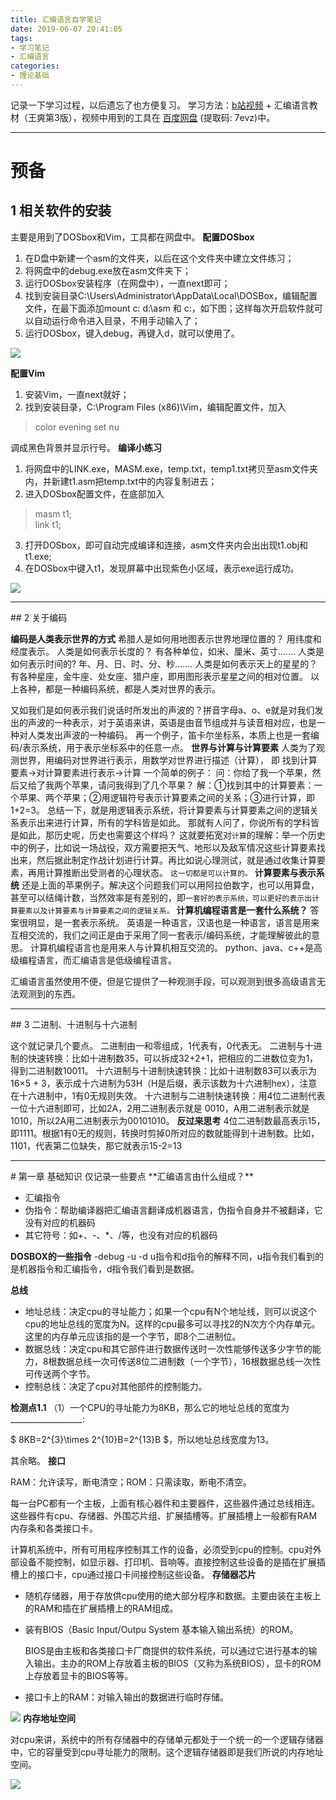 ```yaml
---
title: 汇编语言自学笔记
date: 2019-06-07 20:41:05
tags:
- 学习笔记
- 汇编语言
categories:
- 理论基础
---
```


记录一下学习过程，以后遗忘了也方便复习。
学习方法：[b站视频](https://www.bilibili.com/video/av34455803) + 汇编语言教材（王爽第3版），视频中用到的工具在 [百度网盘](https://pan.baidu.com/s/1EfNaQOxSYfYg8V5KZFQahw) (提取码: 7evz)中。

---
#  预备

##  1  相关软件的安装


主要是用到了DOSbox和Vim，工具都在网盘中。
**配置DOSbox**

1. 在D盘中新建一个asm的文件夹，以后在这个文件夹中建立文件练习；
2. 将网盘中的debug.exe放在asm文件夹下；
3. 运行DOSbox安装程序（在网盘中），一直next即可；
4. 找到安装目录C:\Users\Administrator\AppData\Local\DOSBox，编辑配置文件，在最下面添加mount c: d:\asm  和 c:，如下图；这样每次开启软件就可以自动运行命令进入目录，不用手动输入了； 
5. 运行DOSbox，键入debug，再键入d，就可以使用了。



![](/img/17108100-3fe1d1dfc3e6561d.png)

**配置Vim**

1. 安装Vim，一直next就好；
2. 找到安装目录，C:\Program Files (x86)\Vim，编辑配置文件，加入
> color evening
> set nu

调成黑色背景并显示行号。
**编译小练习**

1. 将网盘中的LINK.exe，MASM.exe，temp.txt，temp1.txt拷贝至asm文件夹内，并新建t1.asm把temp.txt中的内容复制进去；
2. 进入DOSbox配置文件，在底部加入
> masm t1;				
> link t1;

3. 打开DOSbox，即可自动完成编译和连接，asm文件夹内会出出现t1.obj和t1.exe;
4. 在DOSbox中键入t1，发现屏幕中出现紫色小区域，表示exe运行成功。

![](/img/17108100-cda2990655ee2626.png)

<hr/>
##  2  关于编码

**编码是人类表示世界的方式**
希腊人是如何用地图表示世界地理位置的？
用纬度和经度表示。
人类是如何表示长度的？
有各种单位，如米、厘米、英寸.......
人类是如何表示时间的?
年、月、日、时、分、秒.......
人类是如何表示天上的星星的？
有各种星座，金牛座、处女座、猎户座，即用图形表示星星之间的相对位置。
以上各种，都是一种编码系统，都是人类对世界的表示。

又如我们是如何表示我们说话时所发出的声波的？拼音字母a、o、e就是对我们发出的声波的一种表示，对于英语来讲，英语是由音节组成并与读音相对应，也是一种对人类发出声波的一种编码。
再一个例子，笛卡尔坐标系，本质上也是一套编码/表示系统，用于表示坐标系中的任意一点。
**世界与计算与计算要素**
人类为了观测世界，用编码对世界进行表示，用数学对世界进行描述（计算），
即 找到计算要素→对计算要素进行表示→计算
一个简单的例子：
问：你给了我一个苹果，然后又给了我两个苹果，请问我得到了几个苹果？
解：①找到其中的计算要素：一个苹果、两个苹果；②用逻辑符号表示计算要素之间的关系；③进行计算，即1+2=3。
总结一下，就是用逻辑表示系统，将计算要素与计算要素之间的逻辑关系表示出来进行计算，所有的学科皆是如此。
那就有人问了，你说所有的学科皆是如此，那历史呢，历史也需要这个样吗？
这就要拓宽对``计算``的理解：举一个历史中的例子，比如说一场战役，双方需要把天气、地形以及敌军情况这些计算要素找出来，然后据此制定作战计划进行计算。再比如说心理测试，就是通过收集计算要素，再用计算推断出受测者的心理状态。
``这一切都是可以计算的。``
**计算要素与表示系统**
还是上面的苹果例子。解决这个问题我们可以用阿拉伯数字，也可以用算盘，甚至可以结绳计数，当然效率是有差别的，即``一套好的表示系统，可以更好的表示出计算要素以及计算要素与计算要素之间的逻辑关系。``
**计算机编程语言是一套什么系统？**
答案很明显，是一套表示系统。
英语是一种语言，汉语也是一种语言，语言是用来互相交流的，我们之间正是由于采用了同一套表示/编码系统，才能理解彼此的意思。
计算机编程语言也是用来人与计算机相互交流的。
python、java、c++是高级编程语言，而汇编语言是低级编程语言。

汇编语言虽然使用不便，但是它提供了一种观测手段，可以观测到很多高级语言无法观测到的东西。             
<hr/>
##  3  二进制、十进制与十六进制

这个就记录几个要点。
二进制由一和零组成，1代表有，0代表无。
二进制与十进制的快速转换：比如十进制数35，可以拆成32+2+1，把相应的二进数位变为1，得到二进制数10011。
十六进制与十进制快速转换：比如十进制数83可以表示为16×5 + 3，表示成十六进制为53H（H是后缀，表示该数为十六进制hex），注意在十六进制中，1有0无规则失效。
十六进制与二进制快速转换：用4位二进制代表一位十六进制即可，比如2A，2用二进制表示就是
0010，A用二进制表示就是1010，所以2A用二进制表示为00101010。
**反过来思考**
4位二进制数最高表示15，即1111。根据1有0无的规则，转换时剪掉0所对应的数就能得到十进制数。比如，1101，代表第二位缺失，那它就表示15-2=13
<hr/>
#   第一章 基础知识
仅记录一些要点
**汇编语言由什么组成？**

- 汇编指令
- 伪指令：帮助编译器把汇编语言翻译成机器语言，伪指令自身并不被翻译，它没有对应的机器码
- 其它符号：如+、-、*、/等，也没有对应的机器码

**DOSBOX的一些指令**
-debug -u -d
u指令和d指令的解释不同，u指令我们看到的是机器指令和汇编指令，d指令我们看到是数据。

**总线**
- 地址总线：决定cpu的寻址能力；如果一个cpu有N个地址线，则可以说这个cpu的地址总线的宽度为N。这样的cpu最多可以寻找2的N次方个内存单元。这里的内存单元应该指的是一个字节，即8个二进制位。
- 数据总线：决定cpu和其它部件进行数据传送时一次性能够传送多少字节的能力，8根数据总线一次可传送8位二进制数（一个字节），16根数据总线一次性可传送两个字节。
- 控制总线：决定了cpu对其他部件的控制能力。

**检测点1.1**
（1）一个CPU的寻址能力为8KB，那么它的地址总线的宽度为__________________:

$ 8KB=2^{3}\times 2^{10}B=2^{13}B $，所以地址总线宽度为13。

其余略。
**接口**

RAM：允许读写，断电清空；ROM：只需读取，断电不清空。

每一台PC都有一个主板，上面有核心器件和主要器件，这些器件通过总线相连。这些器件有cpu、存储器、外围芯片组、扩展插槽等。扩展插槽上一般都有RAM内存条和各类接口卡。

计算机系统中，所有可用程序控制其工作的设备，必须受到cpu的控制。cpu对外部设备不能控制，如显示器、打印机、音响等。直接控制这些设备的是插在扩展插槽上的接口卡，cpu通过接口卡间接控制这些设备。
**存储器芯片** 

- 随机存储器，用于存放供cpu使用的绝大部分程序和数据。主要由装在主板上的RAM和插在扩展插槽上的RAM组成。

- 装有BIOS（Basic Input/Outpu System 基本输入输出系统）的ROM。

  BIOS是由主板和各类接口卡厂商提供的软件系统，可以通过它进行基本的输入输出。主办的ROM上存放着主板的BIOS（又称为系统BIOS），显卡的ROM上存放着显卡的BIOS等等。

- 接口卡上的RAM：对输入输出的数据进行临时存储。

![](/img/微信截图_20190625154442.png)
**内存地址空间** 

对cpu来讲，系统中的所有存储器中的存储单元都处于一个统一的一个逻辑存储器中，它的容量受到cpu寻址能力的限制。这个逻辑存储器即是我们所说的内存地址空间。

![](/img/微信截图_20190625154839.png)

